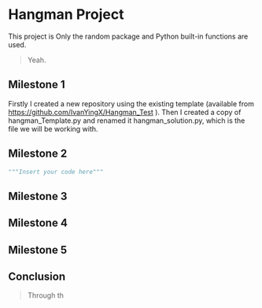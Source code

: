 # Hangman Project
This project is 
Only the random package and Python built-in functions are used.
> Yeah.
## Milestone 1
Firstly I created a new repository using the existing template (available from https://github.com/IvanYingX/Hangman_Test ). Then I created a copy of hangman_Template.py and renamed it hangman_solution.py, which is the file we will be working with.
## Milestone 2

```python
"""Insert your code here"""
```

## Milestone 3

## Milestone 4

## Milestone 5

## Conclusion
> Through th
